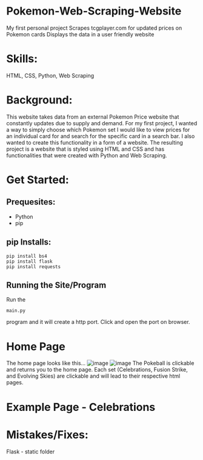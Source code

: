 # Pokemon-Web-Scraping-Website
My first personal project
Scrapes tcgplayer.com for updated prices on Pokemon cards
Displays the data in a user friendly website

# Skills:
HTML, CSS, Python, Web Scraping

# Background:
This website takes data from an external Pokemon Price website that constantly updates due to supply and demand.  For my first project, I wanted a way to simply choose which Pokemon set I would like to view prices for an individual card for and search for the specific card in a search bar.  I also wanted to create this functionality in a form of a website.  The resulting project is a website that is styled using HTML and CSS and has functionalities that were created with Python and Web Scraping.

# Get Started:
## Prequesites:
- Python
- pip

## pip Installs:
```
pip install bs4
pip install flask
pip install requests
```
## Running the Site/Program
Run the
```
main.py
```
program and it will create a http port.  Click and open the port on browser.

# Home Page
The home page looks like this...
![image](https://user-images.githubusercontent.com/97658524/149619199-c66202d3-02ad-4026-a602-a155bbe05ffa.png)
![image](https://user-images.githubusercontent.com/97658524/149619205-55f6fde3-10d8-406c-9766-04ff95cd97e9.png)
The Pokeball is clickable and returns you to the home page.
Each set (Celebrations, Fusion Strike, and Evolving Skies) are clickable and will lead to their respective html pages.

# Example Page - Celebrations

# Mistakes/Fixes:
Flask - static folder
